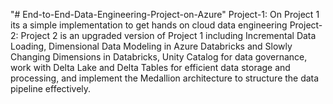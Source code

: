 "# End-to-End-Data-Engineering-Project-on-Azure"
Project-1: On Project 1 its a simple implementation to get hands on cloud data engineering
Project-2: Project 2 is an upgraded version of Project 1 including Incremental Data Loading, Dimensional Data Modeling in Azure Databricks and Slowly Changing Dimensions in Databricks, Unity Catalog for data governance, work with Delta Lake and Delta Tables for efficient data storage and processing, and implement the Medallion architecture to structure the data pipeline effectively.